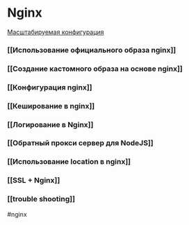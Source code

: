 # Nginx

[Масштабируемая конфигурация](https://habr.com/ru/company/oleg-bunin/blog/313666/)

### [[Использование официального образа nginx]]

### [[Создание кастомного образа на основе nginx]]

### [[Конфигурация nginx]]

### [[Кеширование в nginx]]

### [[Логирование в Nginx]]

### [[Обратный прокси сервер для NodeJS]]

### [[Использование location в nginx]]

### [[SSL + Nginx]]

### [[trouble shooting]]

#nginx